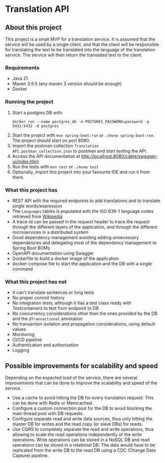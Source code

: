 # Translation API
## About this project
This project is a small MVP for a translation service. It is assumed that the service will be used by a single client, 
and that the client will be responsible for translating the text to be translated into the language of the translation service. 
The service will then return the translated text to the client.

### Requirements
- Java 21
- Maven 3.9.5 (any maven 3 version should be enough)
- Docker

### Running the project
1. Start a postgres DB with:
    ```
    docker run --name postgres_db -e POSTGRES_PASSWORD=password -p 5432:5432 -d postgres
    ```
2. Start the project with `mvn spring-boot:run` or `./mvnw spring-boot:run`. The project should start on port 8080.
3. Import the postman collection `Translation API.postman_collection.json` to postman and start testing the API.
4. Access the API documentation at [http://localhost:8080/cable/swagger-ui/index.html](http://localhost:8080/cable/swagger-ui/index.html)
5. Run the tests with `mvn test` or `./mvnw test`
6. Optionally, import this project into your favourite IDE and run it from there.

### What this project has
- REST API with the required endpoints to add translations and to translate single words/expression
- The `Languages` tables is populated with the ISO 639-1 language codes retrieved from 
[Wikipedia](https://en.wikipedia.org/wiki/List_of_ISO_639-1_codes)
- A trace-id can be passed in the request header to trace the request through the different layers of the application, 
and through the different microservices in a distributed system
- Good dependency management avoiding adding unnecessary dependencies and delegating most of the dependency management to Spring Boot BOMs
- OpenAPI documentation using Swagger
- Dockerfile to build a docker image of the application
- docker-compose file to start the application and the DB with a single command

### What this project has not
- It can't translate sentences or long texts
- No proper commit history
- No integration tests, although it has a test class ready with Testcontainers to test from endpoint to DB
- No concurrency considerations other than the ones provided by the DB and the `@Transactional` annotation
- No transaction isolation and propagation considerations, using default values.
- Monitoring
- CI/CD pipeline
- Authentication and authorisation
- Logging

## Possible improvements for scalability and speed
Depending on the expected load of the service, there are several improvements that can be done to improve the scalability and speed of the service.
- Use a cache to avoid hitting the DB for every translation request. This can be done with Redis or Memcached.
- Configure a custom connection pool for the DB to avoid blocking the main thread pool with DB requests.
- Configure separate read and write data sources, thus only hitting the master DB for writes and the read copy (or slave DBs) for reads.
- Use CQRS to completely separate the read and write operations, thus allowing to scale the read operations independently of the write operations. 
Write operations can be stored in a NoSQL DB and read operations can be stored in a relational DB.
The data would have to be replicated from the write DB to the read DB using a CDC (Change Data Capture) pipeline. 
